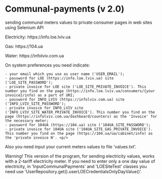 # Communal-payments (v 2.0)
sending communal meters values to private consumer pages in web sites using Selenium API

<p> Electricity: https://info.loe.lviv.ua<p\>
<p> Gas: https://104.ua<p\>
<p> Water: https://infolviv.com.ua<p\>
<p> On system preferences you need indicate:

	- your email which you use as user name ('USER_EMAIL');
	- password for LOE (https://info.loe.lviv.ua) site ('LOE_SITE_PASSWORD');
	- private invoice for LOE site ('LOE_SITE_PRIVATE_INVOICE'). This number you find on the page (https://info.loe.lviv.ua/consumers/{your invoice}/info) as a part of URI;
	- password for INFO_LVIV (https://infolviv.com.ua) site ('INFO_LVIV_SITE_PASSWORD');
	- private invoice for INFO_LVIV site ('INFO_LVIV_SITE_WATER_PRIVATE_INVOICE'). This number you find on the page (https://infolviv.com.ua/dashboard/counters) as the 'Invoice' for the necessary meter;
	- password for 104UA (https://104.ua) site ('104UA_SITE_PASSWORD');
	- private invoice for 104UA site ('104UA_SITE_GAS_PRIVATE_INVOICE'). This number you find on the page (https://104.ua/ua/cabinet/info) as the 'private invoice N'. <p/>

<p>Also you need input your current meters values to file 'values.txt'.<p/>
<p>Warning! This version of the program, for sending electricity values, works with a 2-tariff electricity meter. If you need to enter only a one day value of electricity, in 'InputCommunalPayments' and 
'LOESiteTest' classes you need use 'UserRepository.get().userLOECredentialsOnlyDayValue()'.<p/>
